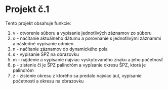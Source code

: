 # Projekt č.1
Tento projekt obsahuje funkcie:
1. v - otvorenie súboru a vypísanie jednotlivých záznamov zo súboru
2. o - načítanie aktuálneho dátumu a porovnanie s jednotlivými záznammi a následné vypísanie odmien.
3. n - načítanie záznamov do dynamického pola
4. s - vypísanie ŠPZ na obrazovku
5. m - nájdenie a vypísanie najviac vyskytovaného znaku a jeho početnosť
6. p - zistenie či je ŠPZ palindróm a vypísanie okresu ŠPZ, ktorá je palindróm
7. z - zistenie okresu z ktorého sa predalo najviac áut, vypísanie početnosti a okresu na obrazovku
